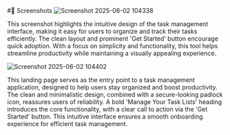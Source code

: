 #📸 Screenshots
![Screenshot 2025-06-02 104338](https://github.com/user-attachments/assets/7c4726ec-c54e-45a0-a730-87fd9b21aecc)

This screenshot highlights the intuitive design of the task management interface, making it easy for users to organize and track their tasks efficiently. The clean layout and prominent 'Get Started' button encourage quick adoption. With a focus on simplicity and functionality, this tool helps streamline productivity while maintaining a visually appealing experience.

![Screenshot 2025-06-02 104402](https://github.com/user-attachments/assets/a46c970e-72db-4b54-bb6a-d08f44a15c1a)

This landing page serves as the entry point to a task management application, designed to help users stay organized and boost productivity. The clean and minimalistic design, combined with a secure-looking padlock icon, reassures users of reliability. A bold 'Manage Your Task Lists' heading introduces the core functionality, with a clear call to action via the 'Get Started' button. This intuitive interface ensures a smooth onboarding experience for efficient task management.
